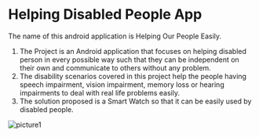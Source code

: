 # Helping Disabled People App
The name of this android application is Helping Our People Easily.

1. The Project is an Android application that focuses on helping disabled person in every possible way such that they can be independent on their own and communicate to others without any problem.
2. The disability scenarios covered in this project help the people having speech impairment, vision impairment, memory loss or hearing impairments to deal with real life problems easily.
3. The solution proposed is a Smart Watch so that it can be easily used by disabled people.

![picture1](https://cloud.githubusercontent.com/assets/16827809/22623175/37b026ee-eb16-11e6-9041-5c2ae1af3c08.png)

